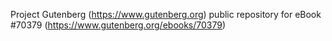 Project Gutenberg (https://www.gutenberg.org) public repository for
eBook #70379 (https://www.gutenberg.org/ebooks/70379)
